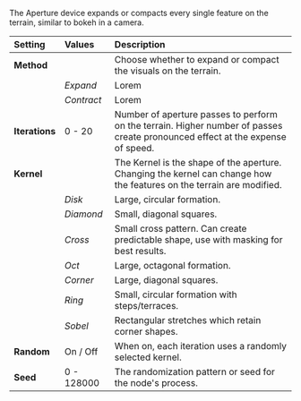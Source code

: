 The Aperture device expands or compacts every single feature on the terrain, similar to bokeh in a camera.

| Setting        | Values     | Description                                                                                                                    |
| :------------- | :--------- | :----------------------------------------------------------------------------------------------------------------------------- |
| **Method**     |            | Choose whether to expand or compact the visuals on the terrain.                                                                |
|                | *Expand*   | Lorem                                                                                                                    |
|                | *Contract* | Lorem                                                                                                                    |
| **Iterations** | 0 - 20     | Number of aperture passes to perform on the terrain. Higher number of passes create pronounced effect at the expense of speed. |
| **Kernel**     |            | The Kernel is the shape of the aperture. Changing the kernel can change how the features on the terrain are modified.          |
|                | *Disk*     | Large, circular formation.                                                                                                     |
|                | *Diamond*  | Small, diagonal squares.                                                                                                       |
|                | *Cross*    | Small cross pattern. Can create predictable shape, use with masking for best results.                                          |
|                | *Oct*      | Large, octagonal formation.                                                                                                    |
|                | *Corner*   | Large, diagonal squares.                                                                                                       |
|                | *Ring*     | Small, circular formation with steps/terraces.                                                                                 |
|                | *Sobel*    | Rectangular stretches which retain corner shapes.                                                                              |
| **Random**     | On / Off   | When on, each iteration uses a randomly selected kernel.                                                                       |
| **Seed**       | 0 - 128000 | The randomization pattern or seed for the node's process.                                                                      |
